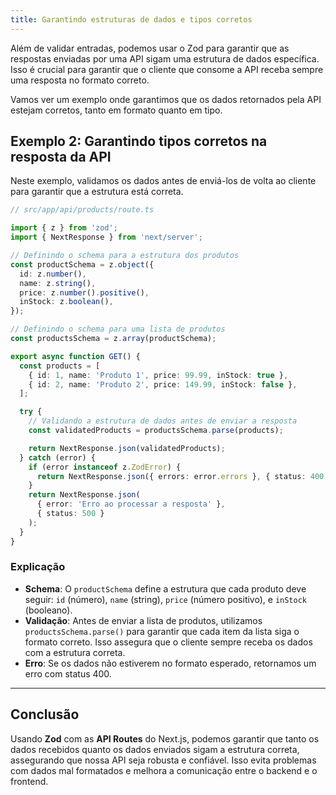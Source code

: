 ```yaml
---
title: Garantindo estruturas de dados e tipos corretos
---
```


Além de validar entradas, podemos usar o Zod para garantir que as respostas enviadas por uma API sigam uma estrutura de dados específica. Isso é crucial para garantir que o cliente que consome a API receba sempre uma resposta no formato correto.

Vamos ver um exemplo onde garantimos que os dados retornados pela API estejam corretos, tanto em formato quanto em tipo.

## Exemplo 2: Garantindo tipos corretos na resposta da API

Neste exemplo, validamos os dados antes de enviá-los de volta ao cliente para garantir que a estrutura está correta.

```ts
// src/app/api/products/route.ts

import { z } from 'zod';
import { NextResponse } from 'next/server';

// Definindo o schema para a estrutura dos produtos
const productSchema = z.object({
  id: z.number(),
  name: z.string(),
  price: z.number().positive(),
  inStock: z.boolean(),
});

// Definindo o schema para uma lista de produtos
const productsSchema = z.array(productSchema);

export async function GET() {
  const products = [
    { id: 1, name: 'Produto 1', price: 99.99, inStock: true },
    { id: 2, name: 'Produto 2', price: 149.99, inStock: false },
  ];

  try {
    // Validando a estrutura de dados antes de enviar a resposta
    const validatedProducts = productsSchema.parse(products);

    return NextResponse.json(validatedProducts);
  } catch (error) {
    if (error instanceof z.ZodError) {
      return NextResponse.json({ errors: error.errors }, { status: 400 });
    }
    return NextResponse.json(
      { error: 'Erro ao processar a resposta' },
      { status: 500 }
    );
  }
}
```

### Explicação

- **Schema**: O `productSchema` define a estrutura que cada produto deve seguir: `id` (número), `name` (string), `price` (número positivo), e `inStock` (booleano).
- **Validação**: Antes de enviar a lista de produtos, utilizamos `productsSchema.parse()` para garantir que cada item da lista siga o formato correto. Isso assegura que o cliente sempre receba os dados com a estrutura correta.
- **Erro**: Se os dados não estiverem no formato esperado, retornamos um erro com status 400.

---

## Conclusão

Usando **Zod** com as **API Routes** do Next.js, podemos garantir que tanto os dados recebidos quanto os dados enviados sigam a estrutura correta, assegurando que nossa API seja robusta e confiável. Isso evita problemas com dados mal formatados e melhora a comunicação entre o backend e o frontend.
